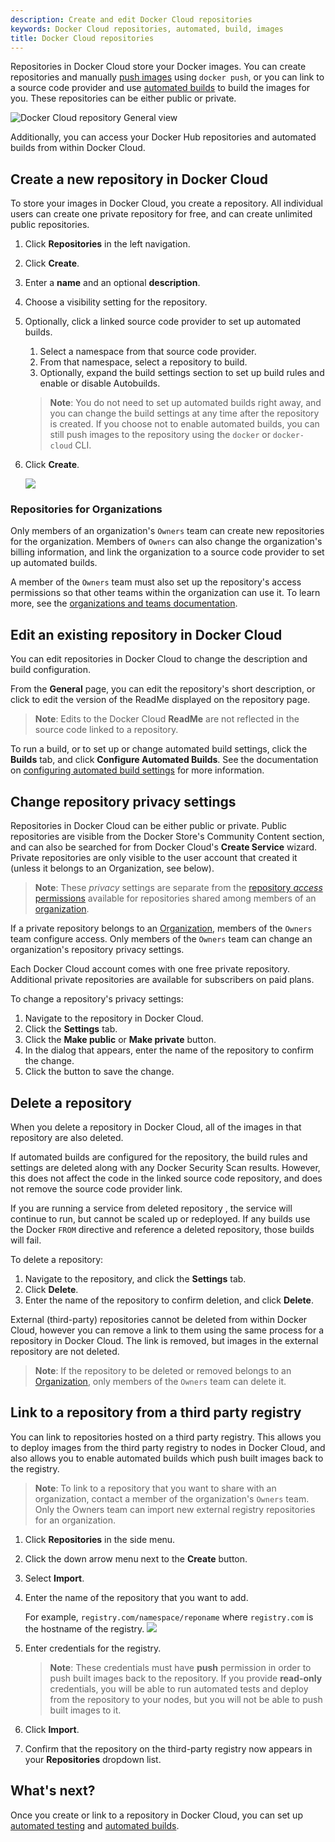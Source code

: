 ```yaml
---
description: Create and edit Docker Cloud repositories
keywords: Docker Cloud repositories, automated, build, images
title: Docker Cloud repositories
---
```

Repositories in Docker Cloud store your Docker images. You can create repositories and manually [push images](push-images.md) using `docker push`, or you can link to a source code provider and use [automated builds](automated-build.md) to build the images for you. These repositories can be either public or private.

![Docker Cloud repository General view](images/repo-general.png)

Additionally, you can access your Docker Hub repositories and automated builds from within Docker Cloud.

## Create a new repository in Docker Cloud

To store your images in Docker Cloud, you create a repository. All individual users can create one private repository for free, and can create unlimited public repositories.

1. Click **Repositories** in the left navigation.
2. Click **Create**.
3. Enter a **name** and an optional **description**.
4. Choose a visibility setting for the repository.
5. Optionally, click a linked source code provider to set up automated builds.
    
    1. Select a namespace from that source code provider.
    2. From that namespace, select a repository to build.
    3. Optionally, expand the build settings section to set up build rules and enable or disable Autobuilds.
    
    > **Note**: You do not need to set up automated builds right away, and you can change the build settings at any time after the repository is created. If you choose not to enable automated builds, you can still push images to the repository using the `docker` or `docker-cloud` CLI.

6. Click **Create**.
    
    ![](images/create-repository.png)

### Repositories for Organizations

Only members of an organization's `Owners` team can create new repositories for the organization. Members of `Owners` can also change the organization's billing information, and link the organization to a source code provider to set up automated builds.

A member of the `Owners` team must also set up the repository's access permissions so that other teams within the organization can use it. To learn more, see the [organizations and teams documentation](../orgs.md#set-team-permissions).

## Edit an existing repository in Docker Cloud

You can edit repositories in Docker Cloud to change the description and build configuration.

From the **General** page, you can edit the repository's short description, or click to edit the version of the ReadMe displayed on the repository page.

> **Note**: Edits to the Docker Cloud **ReadMe** are not reflected in the source code linked to a repository.

To run a build, or to set up or change automated build settings, click the **Builds** tab, and click **Configure Automated Builds**. See the documentation on [configuring automated build settings](automated-build.md#configure-automated-build-settings) for more information.

## Change repository privacy settings

Repositories in Docker Cloud can be either public or private. Public repositories are visible from the Docker Store's Community Content section, and can also be searched for from Docker Cloud's **Create Service** wizard. Private repositories are only visible to the user account that created it (unless it belongs to an Organization, see below).

> **Note**: These *privacy* settings are separate from the [repository *access* permissions](../orgs.md#change-team-permissions-for-an-individual-repository) available for repositories shared among members of an [organization](../orgs.md).

If a private repository belongs to an [Organization](../orgs.md), members of the `Owners` team configure access. Only members of the `Owners` team can change an organization's repository privacy settings.

Each Docker Cloud account comes with one free private repository. Additional private repositories are available for subscribers on paid plans.

To change a repository's privacy settings:

1. Navigate to the repository in Docker Cloud.
2. Click the **Settings** tab.
3. Click the **Make public** or **Make private** button.
4. In the dialog that appears, enter the name of the repository to confirm the change.
5. Click the button to save the change.

## Delete a repository

When you delete a repository in Docker Cloud, all of the images in that repository are also deleted.

If automated builds are configured for the repository, the build rules and settings are deleted along with any Docker Security Scan results. However, this does not affect the code in the linked source code repository, and does not remove the source code provider link.

If you are running a service from deleted repository , the service will continue to run, but cannot be scaled up or redeployed. If any builds use the Docker `FROM` directive and reference a deleted repository, those builds will fail.

To delete a repository:

1. Navigate to the repository, and click the **Settings** tab.
2. Click **Delete**.
3. Enter the name of the repository to confirm deletion, and click **Delete**.

External (third-party) repositories cannot be deleted from within Docker Cloud, however you can remove a link to them using the same process for a repository in Docker Cloud. The link is removed, but images in the external repository are not deleted.

> **Note**: If the repository to be deleted or removed belongs to an [Organization](../orgs.md), only members of the `Owners` team can delete it.

## Link to a repository from a third party registry

You can link to repositories hosted on a third party registry. This allows you to deploy images from the third party registry to nodes in Docker Cloud, and also allows you to enable automated builds which push built images back to the registry.

> **Note**: To link to a repository that you want to share with an organization, contact a member of the organization's `Owners` team. Only the Owners team can import new external registry repositories for an organization.

1. Click **Repositories** in the side menu.

2. Click the down arrow menu next to the **Create** button.

3. Select **Import**.

4. Enter the name of the repository that you want to add.
    
    For example, `registry.com/namespace/reponame` where `registry.com` is the hostname of the registry. ![](images/third-party-images-modal.png)

5. Enter credentials for the registry.
    
    > **Note**: These credentials must have **push** permission in order to push built images back to the repository. If you provide **read-only** credentials, you will be able to run automated tests and deploy from the repository to your nodes, but you will not be able to push built images to it.

6. Click **Import**.

7. Confirm that the repository on the third-party registry now appears in your **Repositories** dropdown list.

## What's next?

Once you create or link to a repository in Docker Cloud, you can set up [automated testing](automated-testing.md) and [automated builds](automated-build.md).